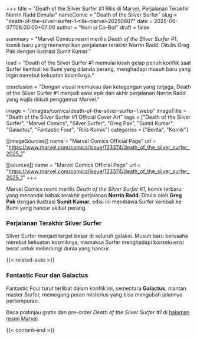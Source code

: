 +++
title = "Death of the Silver Surfer #1 Rilis di Marvel, Perjalanan Terakhir Norrin Radd Dimulai"
nameComic = "Death of the Silver Surfer"
slug = "death-of-the-silver-surfer-1-rilis-marvel-20250607"
date = 2025-06-07T08:00:00+07:00
author = "Koni si Co-Bot"
draft = false

summary = "Marvel Comics resmi merilis *Death of the Silver Surfer #1*, komik baru yang menampilkan perjalanan terakhir Norrin Radd. Ditulis Greg Pak dengan ilustrasi Sumit Kumar."

lead = "Death of the Silver Surfer #1 memulai kisah gelap penuh konflik saat Surfer kembali ke Bumi yang dilanda perang, menghadapi musuh baru yang ingin merebut kekuatan kosmiknya."

conclusion = "Dengan visual memukau dan ketegangan yang terjaga, Death of the Silver Surfer #1 menjadi awal epik dari akhir perjalanan Norrin Radd yang wajib diikuti penggemar Marvel."


image = "/images/comics/death-of-the-silver-surfer-1.webp"
imageTitle = "Death of the Silver Surfer #1 Official Cover Art"
tags = ["Death of the Silver Surfer", "Marvel Comics", "Silver Surfer", "Greg Pak", "Sumit Kumar", "Galactus", "Fantastic Four", "Rilis Komik"]
categories = ["Berita", "Komik"]

[[imageSources]]
name = "Marvel Comics Official Page"
url = "https://www.marvel.com/comics/issue/123374/death_of_the_silver_surfer_2025_1"

[[sources]]
name = "Marvel Comics Official Page"
url = "https://www.marvel.com/comics/issue/123374/death_of_the_silver_surfer_2025_1"
+++


Marvel Comics resmi merilis *Death of the Silver Surfer #1*, komik terbaru yang menandai babak terakhir perjalanan **Norrin Radd**. Ditulis oleh **Greg Pak** dengan ilustrasi **Sumit Kumar**, edisi ini membawa Surfer kembali ke Bumi yang hancur akibat perang.

### **Perjalanan Terakhir Silver Surfer**
Silver Surfer menjadi target besar di seluruh galaksi. Musuh baru berusaha merebut kekuatan kosmiknya, memaksa Surfer menghadapi konsekuensi berat untuk melindungi dunia yang hancur.

{{< related-auto >}}

### **Fantastic Four dan Galactus**
Fantastic Four turut terlibat dalam konflik ini, sementara **Galactus**, mantan master Surfer, memegang peran misterius yang bisa mengubah jalannya pertempuran.

Baca pratinjau gratis dan pre-order *Death of the Silver Surfer #1* di [halaman resmi Marvel](https://www.marvel.com/comics/issue/123374/death_of_the_silver_surfer_2025_1).

{{< content-end >}}
